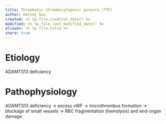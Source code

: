 ```yaml
---
title: Thrombotic thrombocytopenic purpura (TTP)
author: Harvey Guo
created: <% tp.file.creation_date() %>
modified: <% tp.file.last_modified_date() %>
aliases: <% tp.file.title %>
share: true
---
```


# Etiology
ADAMTS13 deficiency
# Pathophysiology
ADAMTS13 deficiency → excess vWF → microthrombus formation → blockage of small vessels → RBC fragmentation (hemolysis) and end-organ damage